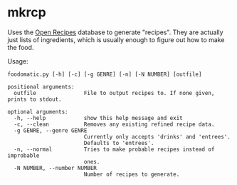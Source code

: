 mkrcp
=====

Uses the [Open Recipes](https://github.com/fictivekin/openrecipes)
database to generate "recipes". They are actually just lists of
ingredients, which is usually enough to figure out how to make the
food.

Usage:

```
foodomatic.py [-h] [-c] [-g GENRE] [-n] [-N NUMBER] [outfile]

positional arguments:
  outfile               File to output recipes to. If none given, prints to stdout.

optional arguments:
  -h, --help            show this help message and exit
  -c, --clean           Removes any existing refined recipe data.
  -g GENRE, --genre GENRE
                        Currently only accepts 'drinks' and 'entrees'.
                        Defaults to 'entrees'.
  -n, --normal          Tries to make probable recipes instead of improbable
                        ones.
  -N NUMBER, --number NUMBER
                        Number of recipes to generate.
```
